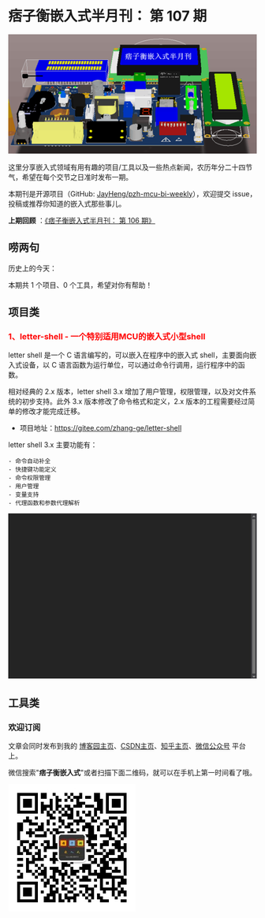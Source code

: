 # 痞子衡嵌入式半月刊： 第 107 期

![](https://raw.githubusercontent.com/JayHeng/pzh-mcu-bi-weekly/master/pics/pzh_mcu_bi_weekly.PNG)

这里分享嵌入式领域有用有趣的项目/工具以及一些热点新闻，农历年分二十四节气，希望在每个交节之日准时发布一期。

本期刊是开源项目（GitHub: [JayHeng/pzh-mcu-bi-weekly](https://github.com/JayHeng/pzh-mcu-bi-weekly)），欢迎提交 issue，投稿或推荐你知道的嵌入式那些事儿。

**上期回顾** ：[《痞子衡嵌入式半月刊： 第 106 期》](https://www.cnblogs.com/henjay724/p/18360229)

## 唠两句

历史上的今天：

本期共 1 个项目、0 个工具，希望对你有帮助！

## 项目类

### <font color="red">1、letter-shell - 一个特别适用MCU的嵌入式小型shell</font>

letter shell 是一个 C 语言编写的，可以嵌入在程序中的嵌入式 shell，主要面向嵌入式设备，以 C 语言函数为运行单位，可以通过命令行调用，运行程序中的函数。  

相对经典的 2.x 版本，letter shell 3.x 增加了用户管理，权限管理，以及对文件系统的初步支持。此外 3.x 版本修改了命令格式和定义，2.x 版本的工程需要经过简单的修改才能完成迁移。

 * 项目地址：https://gitee.com/zhang-ge/letter-shell

letter shell 3.x 主要功能有：

```text
- 命令自动补全
- 快捷键功能定义
- 命令权限管理
- 用户管理
- 变量支持
- 代理函数和参数代理解析
```

 ![](https://raw.githubusercontent.com/JayHeng/pzh-mcu-bi-weekly/master/pics/issue-107/shell_end_line_mode.gif)

## 工具类



### 欢迎订阅

文章会同时发布到我的 [博客园主页](https://www.cnblogs.com/henjay724/)、[CSDN主页](https://blog.csdn.net/henjay724)、[知乎主页](https://www.zhihu.com/people/henjay724)、[微信公众号](http://weixin.sogou.com/weixin?type=1&query=痞子衡嵌入式) 平台上。

微信搜索"__痞子衡嵌入式__"或者扫描下面二维码，就可以在手机上第一时间看了哦。

![](https://raw.githubusercontent.com/JayHeng/pzhmcu-picture/master/wechat/pzhMcu_qrcode_258x258.jpg)

